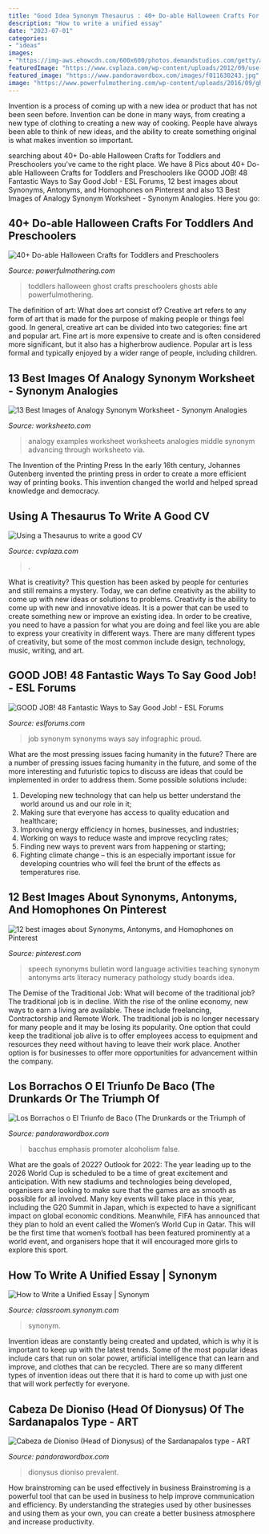 ```yaml
---
title: "Good Idea Synonym Thesaurus : 40+ Do-able Halloween Crafts For Toddlers And Preschoolers"
description: "How to write a unified essay"
date: "2023-07-01"
categories:
- "ideas"
images:
- "https://img-aws.ehowcdn.com/600x600/photos.demandstudios.com/getty/article/117/76/77281727_XS.jpg"
featuredImage: "https://www.cvplaza.com/wp-content/uploads/2012/09/use-thesaurus-to-write-a-cv.png"
featured_image: "https://www.pandorawordbox.com/images/f011630243.jpg"
image: "https://www.powerfulmothering.com/wp-content/uploads/2016/09/ghost-ideas-for-toddlers.jpg"
---
```



Invention is a process of coming up with a new idea or product that has not been seen before. Invention can be done in many ways, from creating a new type of clothing to creating a new way of cooking. People have always been able to think of new ideas, and the ability to create something original is what makes invention so important.

	

		
searching about 40+ Do-able Halloween Crafts for Toddlers and Preschoolers you've came to the right place. We have 8 Pics about 40+ Do-able Halloween Crafts for Toddlers and Preschoolers like GOOD JOB! 48 Fantastic Ways to Say Good Job! - ESL Forums, 12 best images about Synonyms, Antonyms, and Homophones on Pinterest and also 13 Best Images of Analogy Synonym Worksheet - Synonym Analogies. Here you go:
		
    
## 40+ Do-able Halloween Crafts For Toddlers And Preschoolers

<img loading=lazy src="https://www.powerfulmothering.com/wp-content/uploads/2016/09/ghost-ideas-for-toddlers.jpg" onerror="this.onerror=null;this.src='https://tse1.mm.bing.net/th?id=OIP.eMkjq4FVgkGzRroSYg2vQwHaHa&amp;pid=15.1';" alt="40+ Do-able Halloween Crafts for Toddlers and Preschoolers">

_Source: powerfulmothering.com_

>toddlers halloween ghost crafts preschoolers ghosts able powerfulmothering. 

	

The definition of art: What does art consist of?
Creative art refers to any form of art that is made for the purpose of making people or things feel good. In general, creative art can be divided into two categories: fine art and popular art. Fine art is more expensive to create and is often considered more significant, but it also has a higherbrow audience. Popular art is less formal and typically enjoyed by a wider range of people, including children.

    
## 13 Best Images Of Analogy Synonym Worksheet - Synonym Analogies

<img loading=lazy src="http://www.worksheeto.com/postpic/2010/01/analogy-examples_364832.jpg" onerror="this.onerror=null;this.src='https://tse4.mm.bing.net/th?id=OIP.tNHtl9KETkdScOh6ZQQk9QHaJx&amp;pid=15.1';" alt="13 Best Images of Analogy Synonym Worksheet - Synonym Analogies">

_Source: worksheeto.com_

>analogy examples worksheet worksheets analogies middle synonym advancing through worksheeto via. 

	

The Invention of the Printing Press
In the early 16th century, Johannes Gutenberg invented the printing press in order to create a more efficient way of printing books. This invention changed the world and helped spread knowledge and democracy.

    
## Using A Thesaurus To Write A Good CV

<img loading=lazy src="https://www.cvplaza.com/wp-content/uploads/2012/09/use-thesaurus-to-write-a-cv.png" onerror="this.onerror=null;this.src='https://tse1.mm.bing.net/th?id=OIP.dJuMcYWmapmw1iKB-tWR2wHaD_&amp;pid=15.1';" alt="Using a Thesaurus to write a good CV">

_Source: cvplaza.com_

>. 

	

What is creativity? This question has been asked by people for centuries and still remains a mystery. Today, we can define creativity as the ability to come up with new ideas or solutions to problems.
Creativity is the ability to come up with new and innovative ideas. It is a power that can be used to create something new or improve an existing idea. In order to be creative, you need to have a passion for what you are doing and feel like you are able to express your creativity in different ways. There are many different types of creativity, but some of the most common include design, technology, music, writing, and art.

    
## GOOD JOB! 48 Fantastic Ways To Say Good Job! - ESL Forums

<img loading=lazy src="https://eslforums.com/wp-content/uploads/2019/04/GOOD-JOB-synonym.jpg" onerror="this.onerror=null;this.src='https://tse4.mm.bing.net/th?id=OIP.V5HT9LhGAuTeDFj4dMEffAHaI4&amp;pid=15.1';" alt="GOOD JOB! 48 Fantastic Ways to Say Good Job! - ESL Forums">

_Source: eslforums.com_

>job synonym synonyms ways say infographic proud. 

	

What are the most pressing issues facing humanity in the future?
There are a number of pressing issues facing humanity in the future, and some of the more interesting and futuristic topics to discuss are ideas that could be implemented in order to address them. Some possible solutions include: 
1) Developing new technology that can help us better understand the world around us and our role in it; 
2) Making sure that everyone has access to quality education and healthcare; 
3) Improving energy efficiency in homes, businesses, and industries; 
4) Working on ways to reduce waste and improve recycling rates; 
5) Finding new ways to prevent wars from happening or starting; 
6) Fighting climate change – this is an especially important issue for developing countries who will feel the brunt of the effects as temperatures rise.

    
## 12 Best Images About Synonyms, Antonyms, And Homophones On Pinterest

<img loading=lazy src="https://s-media-cache-ak0.pinimg.com/736x/b8/fc/14/b8fc1407bbee744cc46b5d027a7c0d0d.jpg" onerror="this.onerror=null;this.src='https://tse1.mm.bing.net/th?id=OIP.Ywk7yEyoXjTa6V_ExD5VRAHaJ3&amp;pid=15.1';" alt="12 best images about Synonyms, Antonyms, and Homophones on Pinterest">

_Source: pinterest.com_

>speech synonyms bulletin word language activities teaching synonym antonyms arts literacy numeracy pathology study boards idea. 

	

The Demise of the Traditional Job: What will become of the traditional job?
The traditional job is in decline. With the rise of the online economy, new ways to earn a living are available. These include freelancing, Contractorship and Remote Work. The traditional job is no longer necessary for many people and it may be losing its popularity. One option that could keep the traditional job alive is to offer employees access to equipment and resources they need without having to leave their work place. Another option is for businesses to offer more opportunities for advancement within the company.

    
## Los Borrachos O El Triunfo De Baco (The Drunkards Or The Triumph Of

<img loading=lazy src="https://www.pandorawordbox.com/images/f011630243.jpg" onerror="this.onerror=null;this.src='https://tse1.mm.bing.net/th?id=OIP.tZJA33enFp36j1e5SeOzxAHaFS&amp;pid=15.1';" alt="Los Borrachos o El Triunfo de Baco (The Drunkards or the Triumph of">

_Source: pandorawordbox.com_

>bacchus emphasis promoter alcoholism false. 

	

What are the goals of 2022?
Outlook for 2022: The year leading up to the 2026 World Cup is scheduled to be a time of great excitement and anticipation. With new stadiums and technologies being developed, organisers are looking to make sure that the games are as smooth as possible for all involved. Many key events will take place in this year, including the G20 Summit in Japan, which is expected to have a significant impact on global economic conditions. Meanwhile, FIFA has announced that they plan to hold an event called the Women’s World Cup in Qatar. This will be the first time that women’s football has been featured prominently at a world event, and organisers hope that it will encouraged more girls to explore this sport.

    
## How To Write A Unified Essay | Synonym

<img loading=lazy src="https://img-aws.ehowcdn.com/600x600/photos.demandstudios.com/getty/article/117/76/77281727_XS.jpg" onerror="this.onerror=null;this.src='https://tse4.mm.bing.net/th?id=OIP.0EV1EgGw-T0pFly8tGxP8AHaHa&amp;pid=15.1';" alt="How to Write a Unified Essay | Synonym">

_Source: classroom.synonym.com_

>synonym. 

	

Invention ideas are constantly being created and updated, which is why it is important to keep up with the latest trends. Some of the most popular ideas include cars that run on solar power, artificial intelligence that can learn and improve, and clothes that can be recycled. There are so many different types of invention ideas out there that it is hard to come up with just one that will work perfectly for everyone.

    
## Cabeza De Dioniso (Head Of Dionysus) Of The Sardanapalos Type - ART

<img loading=lazy src="http://www.pandorawordbox.com/images/f011630418.jpg" onerror="this.onerror=null;this.src='https://tse3.mm.bing.net/th?id=OIP.W3Slm82M3xmvd01UFOzwRQHaJ4&amp;pid=15.1';" alt="Cabeza de Dioniso (Head of Dionysus) of the Sardanapalos type - ART">

_Source: pandorawordbox.com_

>dionysus dioniso prevalent. 

	

How brainstroming can be used effectively in business
Brainstroming is a powerful tool that can be used in business to help improve communication and efficiency. By understanding the strategies used by other businesses and using them as your own, you can create a better business atmosphere and increase productivity.

